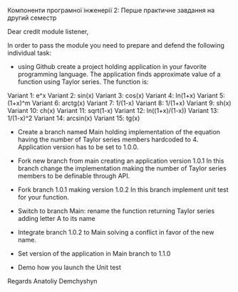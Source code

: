 Компоненти програмної інженерії 2: Перше практичне завдання на другий семестр

Dear credit module listener,

In order to pass the module you need to prepare and defend the following individual task:

* using Github create a project holding application in your favorite programming language.
The application finds approximate value of a function using Taylor series. The function is:

Variant 1: e^x
Variant 2: sin(x)
Variant 3: cos(x)
Variant 4: ln(1+x)
Variant 5: (1+x)^m
Variant 6: arctg(x)
Variant 7: 1/(1-x)
Variant 8: 1/(1+x)
Variant 9: sh(x)
Variant 10: ch(x)
Variant 11: sqrt(1-x)
Variant 12: ln((1+x)/(1-x))
Variant 13: 1/(1-x)^2
Variant 14: arcsin(x)
Variant 15: tg(x)

* Create a branch named Main holding implementation of the equation having the number of Taylor series members hardcoded to 4. Application version has to be set to 1.0.0.

* Fork new branch from main creating an application version 1.0.1
In this branch change the implementation making the number of Taylor series members to be definable through API.

* Fork branch 1.0.1 making version 1.0.2
In this branch implement unit test for your function.

* Switch to branch Main:
rename the function returning Taylor series adding letter A to its name

* Integrate branch 1.0.2 to Main solving a conflict in favor of the new name.

* Set version of the application in Main branch to 1.1.0

* Demo how you launch the Unit test

Regards
Anatoliy Demchyshyn
